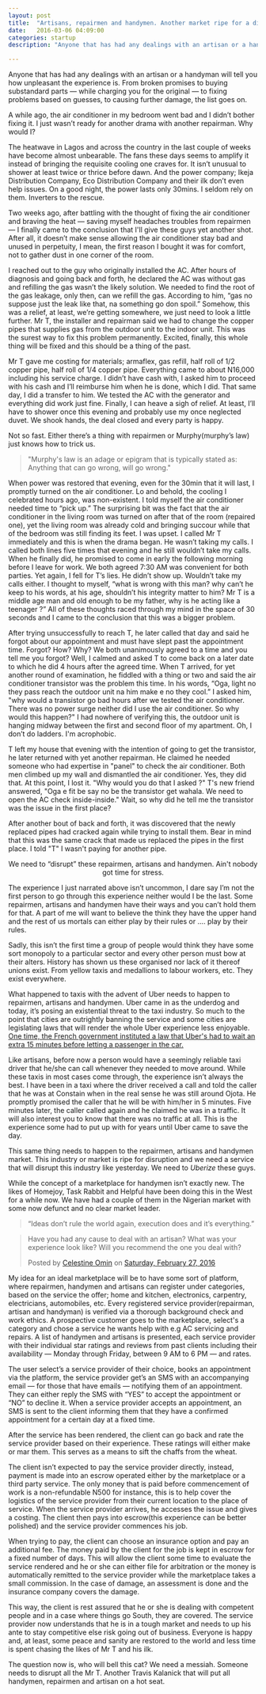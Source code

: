 ```yaml
---
layout: post
title:  "Artisans, repairmen and handymen. Another market ripe for a disruption"
date:   2016-03-06 04:09:00
categories: startup
description: "Anyone that has had any dealings with an artisan or a handyman will tell you how unpleasant the experience is. From broken promises to buying substandard parts — while charging you for the original — to fixing problems based on guesses, to causing further damage, the list goes on."

---
```

Anyone that has had any dealings with an artisan or a handyman will tell you how unpleasant the experience is. From broken promises to buying substandard parts — while charging you for the original — to fixing problems based on guesses, to causing further damage, the list goes on.

A while ago, the air conditioner in my bedroom went bad and I didn’t bother fixing it. I just wasn’t ready for another drama with another repairman. Why would I?

The heatwave in Lagos and across the country in the last couple of weeks have become almost unbearable. The fans these days seems to amplify it instead of bringing the requisite cooling one craves for. It isn’t unusual to shower at least twice or thrice before dawn. And the power company; Ikeja Distribution Company, Eco Distribution Company and their ilk don’t even help issues. On a good night, the power lasts only 30mins. I seldom rely on them. Inverters to the rescue.

Two weeks ago, after battling with the thought of fixing the air conditioner and braving the heat — saving myself headaches troubles from repairmen — I finally came to the conclusion that I'll give these guys yet another shot. After all, it doesn’t make sense allowing the air conditioner stay bad and unused in perpetuity, I mean, the first reason I bought it was for comfort, not to gather dust in one corner of the room.

I reached out to the guy who originally installed the AC. After hours of diagnosis and going back and forth, he declared the AC was without gas and refilling the gas wasn’t the likely solution. We needed to find the root of the gas leakage, only then, can we refill the gas. According to him, “gas no suppose just the leak like that, na something go don spoil.” Somehow, this was a relief, at least, we’re getting somewhere, we just need to look a little further. Mr T, the installer and repairman said we had to change the copper pipes that supplies gas from the outdoor unit to the indoor unit. This was the surest way to fix this problem permanently. Excited, finally, this whole thing will be fixed and this should be a thing of the past.

Mr T gave me costing for materials; armaflex, gas refill, half roll of 1/2 copper pipe, half roll of 1/4 copper pipe. Everything came to about N16,000 including his service charge. I didn’t have cash with, I asked him to proceed with his cash and I’ll reimburse him when he is done, which I did. That same day, I did a transfer to him. We tested the AC with the generator and everything did work just fine. Finally, I can heave a sigh of relief. At least, I’ll have to shower once this evening and probably use my once neglected duvet. We shook hands, the deal closed and every party is happy.

Not so fast. Either there’s a thing with repairmen or Murphy(murphy’s law) just knows how to trick us.

>"Murphy's law is an adage or epigram that is typically stated as: Anything that can go wrong, will go wrong."

When power was restored that evening, even for the 30min that it will last, I promptly turned on the air conditioner. Lo and behold, the cooling I celebrated hours ago, was non-existent. I told myself the air conditioner needed time to “pick up.” The surprising bit was the fact that the air conditioner in the living room was turned on after that of the room (repaired one), yet the living room was already cold and bringing succour while that of the bedroom was still finding its feet. I was upset. I called Mr T immediately and this is when the drama began. He wasn’t taking my calls. I called both lines five times that evening and he still wouldn’t take my calls. When he finally did, he promised to come in early the following morning before I leave for work. We both agreed 7:30 AM was convenient for both parties. Yet again, I fell for T’s lies. He didn’t show up. Wouldn’t take my calls either. I thought to myself, “what is wrong with this man? why can’t he keep to his words, at his age, shouldn’t his integrity matter to him? Mr T is a middle age man and old enough to be my father, why is he acting like a teenager ?” All of these thoughts raced through my mind in the space of 30 seconds and I came to the conclusion that this was a bigger problem.

After trying unsuccessfully to reach T, he later called that day and said he forgot about our appointment and must have slept past the appointment time. Forgot? How? Why? We both unanimously agreed to a time and you tell me you forgot? Well, I calmed and asked T to come back on a later date to which he did 4 hours after the agreed time. When T arrived, for yet another round of examination, he fiddled with a thing or two and said the air conditioner transistor was the problem this time. In his words, “Oga, light no they pass reach the outdoor unit na him make e no they cool.” I asked him, "why would a transistor go bad hours after we tested the air conditioner. There was no power surge neither did I use the air conditioner. So why would this happen?" I had nowhere of verifying this, the outdoor unit is hanging midway between the first and second floor of my apartment. Oh, I don’t do ladders. I'm acrophobic.

T left my house that evening with the intention of going to get the transistor, he later returned with yet another repairman. He claimed he needed someone who had expertise in "panel" to check the air conditioner. Both men climbed up my wall and dismantled the air conditioner. Yes, they did that. At this point, I lost it. "Why would you do that I asked ?" T's new friend answered, "Oga e fit be say no be the transistor get wahala. We need to open the AC check inside-inside." Wait, so why did he tell me the transistor was the issue in the first place?

After another bout of back and forth, it was discovered that the newly replaced pipes had cracked again while trying to install them. Bear in mind that this was the same crack that made us replaced the pipes in the first place. I told "T" I wasn't paying for another pipe.

<center>We need to “disrupt” these repairmen, artisans and handymen. Ain't nobody got time for stress.</center>

The experience I just narrated above isn’t uncommon, I dare say I’m not the first person to go through this experience neither would I be the last. Some repairmen, artisans and handymen have their ways and you can’t hold them for that. A part of me will want to believe the think they have the upper hand and the rest of us mortals can either play by their rules or …. play by their rules.

Sadly, this isn’t the first time a group of people would think they have some sort monopoly to a particular sector and every other person must bow at their alters. History has shown us these organised nor lack of it thereof unions exist. From yellow taxis and medallions to labour workers, etc. They exist everywhere.

What happened to taxis with the advent of Uber needs to happen to repairmen, artisans and handymen. Uber came in as the underdog and today, it’s posing an existential threat to the taxi industry. So much to the point that cities are outrightly banning the service and some cities are legislating laws that will render the whole Uber experience less enjoyable. [One time, the French government instituted a law that Uber's had to wait an extra 15 minutes before letting a passenger in the car.](http://techcrunch.com/2013/12/28/uber-lecab-and-others-now-have-to-wait-15-minutes-before-picking-you-up-in-france/)

Like artisans, before now a person would have a seemingly reliable taxi driver that he/she can call whenever they needed to move around. While these taxis in most cases come through, the experience isn’t always the best. I have been in a taxi where the driver received a call and told the caller that he was at Constain when in the real sense he was still around Ojota. He promptly promised the caller that he will be with him/her in 5 minutes. Five minutes later, the caller called again and he claimed he was in a traffic. It will also interest you to know that there was no traffic at all. This is the experience some had to put up with for years until Uber came to save the day.

This same thing needs to happen to the repairmen, artisans and handymen market. This industry or market is ripe for disruption and we need a service that will disrupt this industry like yesterday. We need to <em>Uberize</em> these guys.

While the concept of a marketplace for handymen isn’t exactly new. The likes of Homejoy, Task Rabbit and Helpful have been doing this in the West for a while now. We have had a couple of them in the Nigerian market with some now defunct and no clear market leader.

>“Ideas don’t rule the world again, execution does and it’s everything.”

<div id="fb-root"></div><script>(function(d, s, id) {  var js, fjs = d.getElementsByTagName(s)[0];  if (d.getElementById(id)) return;  js = d.createElement(s); js.id = id;  js.src = "//connect.facebook.net/en_US/sdk.js#xfbml=1&version=v2.3";  fjs.parentNode.insertBefore(js, fjs);}(document, 'script', 'facebook-jssdk'));</script><div class="fb-post" data-href="https://www.facebook.com/cyberomin/posts/10208854714705649" data-width="500"><div class="fb-xfbml-parse-ignore"><blockquote cite="https://www.facebook.com/cyberomin/posts/10208854714705649"><p>Have you had any cause to deal with an artisan? What was your experience look like? Will you recommend the one you deal with?</p>Posted by <a href="#" role="button">Celestine Omin</a> on&nbsp;<a href="https://www.facebook.com/cyberomin/posts/10208854714705649">Saturday, February 27, 2016</a></blockquote></div></div>

My idea for an ideal marketplace will be to have some sort of platform, where repairmen, handymen and artisans can register under categories, based on the service the offer; home and kitchen, electronics, carpentry, electricians, automobiles, etc. Every registered service provider(repairman, artisan and handyman) is verified via a thorough background check and work ethics. A prospective customer goes to the marketplace, select's a category and chose a service he wants help with e.g AC servicing and repairs. A list of handymen and artisans is presented, each service provider with their individual star ratings and reviews from past clients including their availability — Monday through Friday, between 9 AM to 6 PM — and rates.

The user select’s a service provider of their choice, books an appointment via the platform, the service provider get’s an SMS with an accompanying email — for those that have emails — notifying them of an appointment. They can either reply the SMS with “YES” to accept the appointment or “NO” to decline it. When a service provider accepts an appointment, an SMS is sent to the client informing them that they have a confirmed appointment for a certain day at a fixed time.

After the service has been rendered, the client can go back and rate the service provider based on their experience. These ratings will either make or mar them. This serves as a means to sift the chaffs from the wheat.

The client isn’t expected to pay the service provider directly, instead, payment is made into an escrow operated either by the marketplace or a third party service. The only money that is paid before commencement of work is a non-refundable N500 for instance, this is to help cover the logistics of the service provider from their current location to the place of service. When the service provider arrives, he accesses the issue and gives a costing. The client then pays into escrow(this experience can be better polished)  and the service provider commences his job.

When trying to pay, the client can choose an insurance option and pay an additional fee. The money paid by the client for the job is kept in escrow for a fixed number of days. This will allow the client some time to evaluate the service rendered and he or she can either file for arbitration or the money is automatically remitted to the service provider while the marketplace takes a small commission. In the case of damage, an assessment is done and the insurance company covers the damage.

This way, the client is rest assured that he or she is dealing with competent people and in a case where things go South, they are covered. The service provider now understands that he is in a tough market and needs to up his ante to stay competitive else risk going out of business. Everyone is happy and, at least, some peace and sanity are restored to the world and less time is spent chasing the likes of Mr T and his ilk.

The question now is, who will bell this cat? We need a messiah. Someone needs to disrupt all the Mr T. Another Travis Kalanick that will put all handymen, repairmen and artisan on a hot seat.
